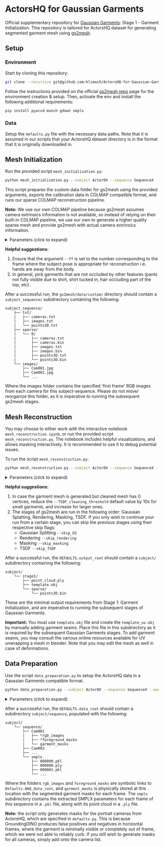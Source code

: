 # ActorsHQ for Gaussian Garments
Official supplementary repository for [Gaussian Garments](https://ribosome-rbx.github.io/Gaussian-Garments/): Stage 1 - Garment Initialization. This repository is tailored for ActorsHQ dataset for generating segmented garment mesh using [gs2mesh](https://gs2mesh.github.io/).
## Setup
### Environment
Start by cloning this repository:
```bash
git clone --recursive git@github.com:hlimach/ActorsHQ-for-Gaussian-Garments.git
```

Follow the instructions provided on the official [gs2mesh repo](https://github.com/yanivw12/gs2mesh/tree/main) page for the environment creation & setup. Then, activate the env and install the following additional requirements:
```bash
pip install pyacvd munch gdown smplx
```
### Data
Setup the `defaults.py` file with the necessary data paths. Note that it is assumed in our scripts that your ActorsHQ dataset directory is in the format that it is originally downloaded in.

## Mesh Initialization
Run the provided script `mesh_initialization.py`:
```bash
python mesh_initialization.py --subject Actor0X --sequence SequenceX
``` 
This script prepares the custom data folder for gs2mesh using the provided arguments, exports the calibration data in COLMAP compatible format, and runs our sparse COLMAP reconstruction pipeline. 

**Note:** We use our own COLMAP pipeline because gs2mesh assumes camera extrinsics information is not available, so instead of relying on their built-in COLMAP pipeline, we use our own to generate a higher quality sparse mesh and provide gs2mesh with actual camera extrinsics information.

<details>
<summary> Parameters (click to expand) </summary>

| Parameter       | Description                                                                 | Default Value | Required |
|-----------------|-----------------------------------------------------------------------------|---------------|----------|
| `--subject`  `-s`   | Subject folder name that contains the sequence folders (e.g. Actor06).                                     | `None`        | Yes      |
| `--sequence`   `-q` | Sequence folder name (e.g. Sequence1).                                  | `None`        | Yes      |
| `--resolution` `-r` | Resolution folder of ActorsHQ images (e.g. 1x).                                         | `4x`    | No       |
| `--ff` | Frame number to use as the first frame for each camera.                                              | 0 | No |
| `--no_gpu` | Whether to use GPU for feature extraction and matching.                                    | False           | No       |

</details>

**Helpful suggestions:** 
1. Ensure that the argument `--ff` is set to the number corresponding to the frame where the subject pose is appropriate for reconstruction i.e. hands are away from the body.
2. In general, pick garments that are not occluded by other features (pants not fully visible due to shirt, shirt tucked in, hair occluding part of the top, etc).

After a successful run, the `gs2mesh/data/custom/` directory should contain a `subject_sequence/` subdirectory containing the following:
```
subject_sequence/
    ├── txt/         
    |   ├── cameras.txt 
    |   ├── images.txt 
    |   └── points3D.txt 
    ├── sparse/         
    |   └── 0/         
    |       ├── cameras.txt 
    |       ├── cameras.bin 
    |       ├── images.txt 
    |       ├── images.bin
    |       ├── points3D.txt
    |       └── points3D.bin
    └── images/     
        ├── Cam001.jpg
        ├── Cam002.jpg 
        └── ...
```
Where the images folder contains the specified 'first frame' RGB images from each camera for this subject-sequence. Please do not move/ reorganize this folder, as it is imperative to running the subsequent gs2mesh stages. 

## Mesh Reconstruction
You may choose to either work with the interactive notebook `mesh_reconstruction.ipynb`, or run the provided script `mesh_reconstruction.py`.
The notebook includes helpful visualizations, and allows masking interactively. It is recommended to use it to debug potential issues.

To run the script `mesh_reconstruction.py`:
```bash
python mesh_reconstruction.py --subject Actor0X --sequence SequenceX --garment_type Gtype --masker_prompt Prompt --masker_automask 
```
<details>
<summary> Parameters (click to expand) </summary>

| Parameter       | Description                                                                 | Default Value | Required |
|-----------------|-----------------------------------------------------------------------------|---------------|----------|
| `--subject`  `-s`   | Subject folder name that contains the sequence folders (e.g. Actor06).                                     | `None`        | Yes      |
| `--sequence`   `-q` | Sequence folder name (e.g. Sequence1).                                  | `None`        | Yes      |
| `--garment_type`   `-g`  | The garment label to be processed, must be one of [upper, lower, dress], where upper corresponds to tops, sweaters, jackets, etc., lower corresponds to pants, shorts, etc., and dress is self-explanatory.                                   | `None`          | Yes       |
| `--masker_prompt`       | Prompt for GroundingDINO to segment out the garment of intrest. A short description (e.g. green_dress) suffices.                                | `None`        | Yes       |
| `--masker_automask`       | Internal gs2mesh flag that must be passed to trigger garment segmentation.                                | -        | Yes       |

Further parameter details can be found on the [gs2mesh repo](https://github.com/yanivw12/gs2mesh/tree/main) under [Custom Data](https://github.com/yanivw12/gs2mesh?tab=readme-ov-file#custom-data), which we suggest checking out as well.
</details>

**Helpful suggestions:** 
1. In case the garment mesh is generated but cleaned mesh has 0 vertices, reduce the `--TSDF_cleaning_threshold` default value by 10x for small garments, and increase for larger ones.
2. The stages of gs2mesh are run in the following order: Gaussian Splatting, Rendering, Masking, TSDF. If you only wish to continue your run from a certain stage, you can skip the previous stages using their respective skip flags:
    - Gaussian Splitting `--skip_GS`
    - Rendering `--skip_rendering`
    - Masking `--skip_masking`
    - TSDF `--skip_TSDF`

After a successful run, the `DEFAULTS.output_root` should contain a `subject/` subdirectory containing the following:
```
subject/
    └── stage1/
        ├── point_cloud.ply
        ├── template.obj
        └── sparse/     
            └── points3D.bin
```
These are the minimal output requirements from Stage 1: Garment Initialization, and are imperative to running the subsequent stages of Gaussian Garments. 

**Important:** You must use `template.obj` file and create the `template_uv.obj` by manually adding garment seams. Place this file in this subdirectory as it is required by the subsequent Gaussian Garments stages. To add garment seams, you may consult the various online resources available for UV unwrapping a mesh in blender. Note that you may edit the mesh as well in case of deformations. 

## Data Preparation
Use the script `data_preparation.py` to setup the ActorsHQ data in a Gaussian Garments compatible format. 
```bash
python data_preparation.py --subject Actor0X --sequence SequenceX --masker_prompt Prompt --gender Gender
```

<details>
<summary> Parameters (click to expand) </summary>

| Parameter       | Description                                                                 | Default Value | Required |
|-----------------|-----------------------------------------------------------------------------|---------------|----------|
| `--subject`  `-s`   | Subject folder name that contains the sequence folders (e.g. Actor06).                                     | `None`        | Yes      |
| `--sequence`   `-q` | Sequence folder name (e.g. Sequence1).                                  | `None`        | Yes      |
| `--masker_prompt` `-p`      | Prompt for GroundingDINO to segment out the garment of intrest. A short description (e.g. green_dress) suffices.                                | `None`        | Yes       |
| `--gender`   `-g`  | Gender of the SMPLX model, must be one of [male, female], corresponding to gender of subject.                                   | `None`          | Yes       |
| `--resolution` `-r` | Resolution folder of ActorsHQ images (e.g. 1x).                                         | `4x`    | No       |
| `--skip_masking` | Skip the garment masking step.                                         | False    | No       |
| `--skip_symlinks` | Skip the symlink generation step.                                         | False    | No       |
| `--skip_smplx` | Skip the SMPLX model unpacking step.                                         | False    | No       |
| `--skip_json` | Skip the calibration file conversion.                                         | False    | No       |


Further parameters specific to GroundingDINO are set in `defaults.py`, which will most likely not require tuning in our use-case.
</details>

After a successful run, the `DEFAULTS.data_root` should contain a subdirectory `subject/sequence`, populated with the following:
```
subject/
    └── sequence/
        ├── Cam001
        |   ├── *rgb_images
        |   ├── *foreground_masks
        |   └── garment_masks     
        ├── Cam002
        ├── ...
        └── smplx
            ├── 000000.pkl
            ├── 000000.ply
            ├── 000001.pkl
            └── ...  
```
Where the folders `rgb_images` and `foreground_masks` are symbolic links to `Defaults.AHQ_data_root`, and `garment_masks` is physically stored at this location with the segmented garment masks for each frame.
The `smplx` subdirectory contains the extracted SMPLX parameters for each frame of this sequence in a `.pkl` file, along with its point cloud in a `.ply` file. 

**Note:** the script only generates masks for the portrait cameras from ActorsHQ, which are specified in `defaults.py`. This is because GroundingDINO produces false positives and negatives in horizontal frames, where the garment is minimally visible or completely out of frame, which we were not able to reliably curb. If you still wish to generate masks for all cameras, simply add onto the camera list.